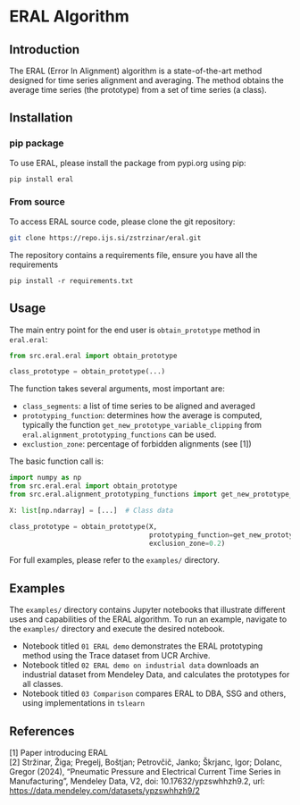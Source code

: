 # ERAL Algorithm

## Introduction
The ERAL (Error In Alignment) algorithm is a state-of-the-art method designed for time series alignment and averaging.
The method obtains the average time series (the prototype) from a set of time series (a class).

## Installation
### pip package

To use ERAL, please install the package from pypi.org using pip:
```bash
pip install eral
```

### From source
To access ERAL source code, please clone the git repository:
```bash
git clone https://repo.ijs.si/zstrzinar/eral.git
```

The repository contains a requirements file, ensure you have all the requirements
```
pip install -r requirements.txt
```

## Usage

The main entry point for the end user is `obtain_prototype` method in `eral.eral`:

```py
from src.eral.eral import obtain_prototype

class_prototype = obtain_prototype(...)
```

The function takes several arguments, most important are:
- `class_segments`: a list of time series to be aligned and averaged
- `prototyping_function`: determines how the average is computed, typically the function `get_new_prototype_variable_clipping` from `eral.alignment_prototyping_functions` can be used.
- `exclustion_zone`: percentage of forbidden alignments (see [1])

The basic function call is:

```py
import numpy as np
from src.eral.eral import obtain_prototype
from src.eral.alignment_prototyping_functions import get_new_prototype_variable_clipping

X: list[np.ndarray] = [...]  # Class data

class_prototype = obtain_prototype(X,
                                   prototyping_function=get_new_prototype_variable_clipping,
                                   exclusion_zone=0.2)
```

For full examples, please refer to the `examples/` directory.

## Examples

The `examples/` directory contains Jupyter notebooks that illustrate different uses and capabilities of the ERAL algorithm. 
To run an example, navigate to the `examples/` directory and execute the desired notebook.

- Notebook titled `01 ERAL demo` demonstrates the ERAL prototyping method using the Trace dataset from UCR Archive.
- Notebook titled `02 ERAL demo on industrial data` downloads an industrial dataset from Mendeley Data, and calculates the prototypes for all classes.
- Notebook titled `03 Comparison` compares ERAL to DBA, SSG and others, using implementations in `tslearn`


## References
[1] Paper introducing ERAL\
[2] Stržinar, Žiga; Pregelj, Boštjan; Petrovčič, Janko; Škrjanc, Igor; Dolanc, Gregor (2024), “Pneumatic Pressure and Electrical Current Time Series in Manufacturing”, Mendeley Data, V2, doi: 10.17632/ypzswhhzh9.2, url: https://data.mendeley.com/datasets/ypzswhhzh9/2
